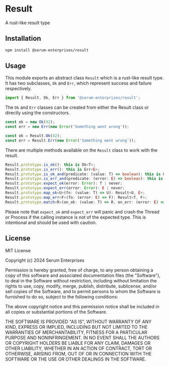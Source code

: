 # Result
A rust-like result type

## Installation

```bash
npm install @serum-enterprises/result
```

## Usage

This module exports an abstract class `Result` which is a rust-like result type. It has two subclasses, `Ok` and `Err`, which represent success and failure respectively.

```typescript
import { Result, Ok, Err } from '@serum-enterprises/result';
```

The `Ok` and `Err` classes can be created from either the Result class or directly using the constructors.

```typescript
const ok = new Ok(42);
const err = new Err(new Error('Something went wrong'));

const ok = Result.Ok(42);
const err = Result.Err(new Error('Something went wrong'));
```

There are multiple methods available on the `Result` class to work with the result.

```typescript
Result.prototype.is_ok(): this is Ok<T>;
Result.prototype.is_err(): this is Err<E>;
Result.prototype.is_ok_and(predicate: (value: T) => boolean): this is Ok<T> & ReturnType<typeof predicate>;
Result.prototype.is_err_and(predicate: (error: E) => boolean): this is Err<E> & ReturnType<typeof predicate>;
Result.prototype.expect_ok(error: Error): T | never;
Result.prototype.expect_err(error: Error): E | never;
Result.prototype.map_ok<U>(fn: (value: T) => U): Result<U, E>;
Result.prototype.map_err<F>(fn: (error: E) => F): Result<T, F>;
Result.prototype.match<R>(on_ok: (value: T) => R, on_err: (error: E) => R): R;
```

Please note that `expect_ok` and `expect_err` will panic and crash the Thread or Process if the calling instance is not of the expected type. This is intentional and should be used with caution.

## License

MIT License

Copyright (c) 2024 Serum Enterprises

Permission is hereby granted, free of charge, to any person obtaining a copy
of this software and associated documentation files (the "Software"), to deal
in the Software without restriction, including without limitation the rights
to use, copy, modify, merge, publish, distribute, sublicense, and/or sell
copies of the Software, and to permit persons to whom the Software is
furnished to do so, subject to the following conditions:

The above copyright notice and this permission notice shall be included in all
copies or substantial portions of the Software.

THE SOFTWARE IS PROVIDED "AS IS", WITHOUT WARRANTY OF ANY KIND, EXPRESS OR
IMPLIED, INCLUDING BUT NOT LIMITED TO THE WARRANTIES OF MERCHANTABILITY,
FITNESS FOR A PARTICULAR PURPOSE AND NONINFRINGEMENT. IN NO EVENT SHALL THE
AUTHORS OR COPYRIGHT HOLDERS BE LIABLE FOR ANY CLAIM, DAMAGES OR OTHER
LIABILITY, WHETHER IN AN ACTION OF CONTRACT, TORT OR OTHERWISE, ARISING FROM,
OUT OF OR IN CONNECTION WITH THE SOFTWARE OR THE USE OR OTHER DEALINGS IN THE
SOFTWARE.
